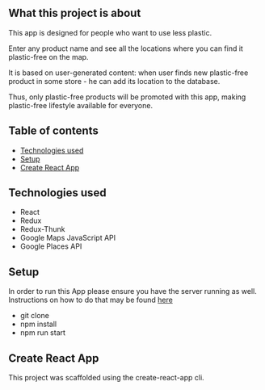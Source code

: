 ## What this project is about

This app is designed for people who want to use less plastic.

Enter any product name and see all the locations where you can find it plastic-free on the map.

It is based on user-generated content: when user finds new plastic-free product in some store - he can add its location to the database. 

Thus, only plastic-free products will be promoted with this app, making plastic-free lifestyle available for everyone.

## Table of contents

- [Technologies used](#Technologies-used)
- [Setup](#Setup)
- [Create React App](#Create-React-App)

## Technologies used

- React
- Redux
- Redux-Thunk
- Google Maps JavaScript API
- Google Places API

## Setup

In order to run this App please ensure you have the server running as well. 
Instructions on how to do that may be found [here](https://github.com/viktoriachernykh/plastic-free-server)
- git clone
- npm install
- npm run start

## Create React App

This project was scaffolded using the create-react-app cli. 

